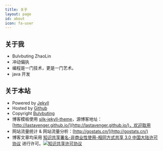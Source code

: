 ```yaml
---
title: 关于
layout: page
id: about
icon: fa-user
---
```


关于我
------
* Bulvbuting ZhaoLin
* 冲动偏执
* 编程是一门技术，更是一门艺术。
* java 开发

关于本站
--------
* Powered by [Jekyll](http://jekyllrb.com/) 
* Hosted by [Github](https://github.com/bulvbuting/bulvbuting.github.io) 
* Copyright [Bulvbuting](/)
* 博客模板使用 [silk-jekyll-theme](http://lastavenger.github.io/)，源博客地址：[http://lastavenger.github.io/](http://lastavenger.github.io/)，欢迎取用
* 网站流量统计 & 网站流量分析：[http://gostats.cn/](http://gostats.cn/)
* 博客文章均采用 <a rel="license" href="http://creativecommons.org/licenses/by-nc-sa/3.0/cn/">知识共享署名-非商业性使用-相同方式共享 3.0 中国大陆许可协议</a> 进行许可。<a rel="license" href="http://creativecommons.org/licenses/by-nc-sa/3.0/cn/"><img alt="知识共享许可协议" style="border-width:0" src="https://i.creativecommons.org/l/by-nc-sa/3.0/cn/80x15.png" /></a>

